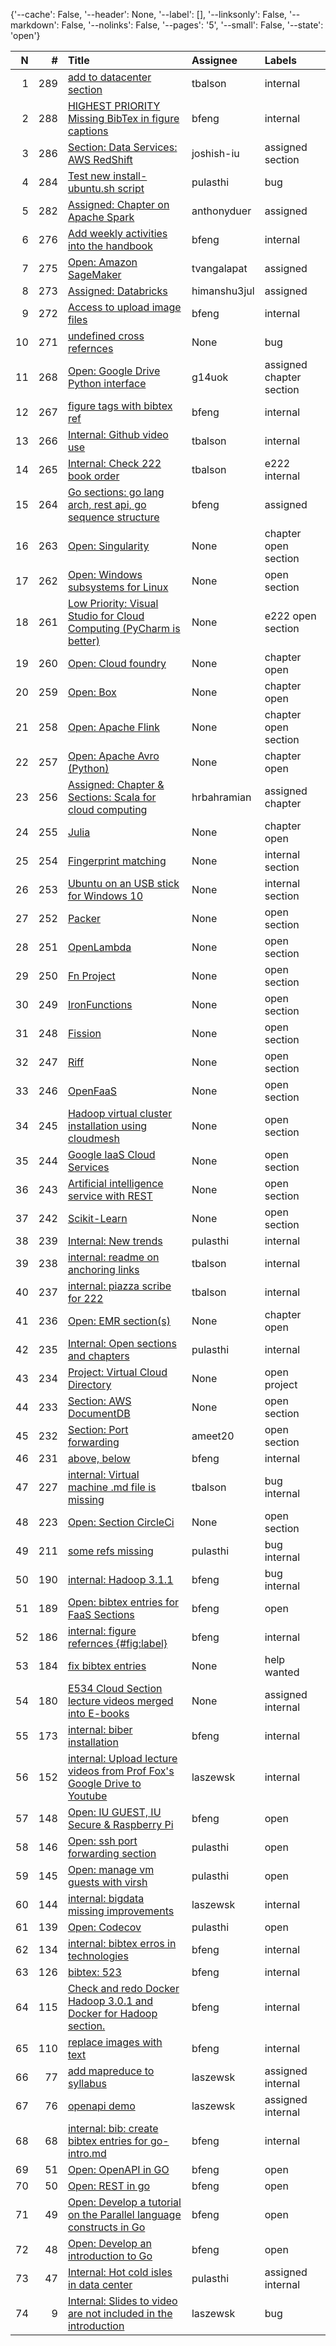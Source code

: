 {'--cache': False,
 '--header': None,
 '--label': [],
 '--linksonly': False,
 '--markdown': False,
 '--nolinks': False,
 '--pages': '5',
 '--small': False,
 '--state': 'open'}


| N | # | Title | Assignee | Labels |
| ---: | ---: | :-------------------- | :-------- | :-------- |
| 1 | 289 | [add to datacenter section][i289] | tbalson | internal |
| 2 | 288 | [HIGHEST PRIORITY Missing BibTex in figure captions][i288] | bfeng | internal |
| 3 | 286 | [Section: Data Services: AWS RedShift][i286] | joshish-iu | assigned section |
| 4 | 284 | [Test new install-ubuntu.sh script][i284] | pulasthi | bug |
| 5 | 282 | [Assigned: Chapter on Apache Spark][i282] | anthonyduer | assigned |
| 6 | 276 | [Add weekly activities into the handbook][i276] | bfeng | internal |
| 7 | 275 | [Open: Amazon SageMaker][i275] | tvangalapat | assigned |
| 8 | 273 | [Assigned: Databricks][i273] | himanshu3jul | assigned |
| 9 | 272 | [Access to upload image files][i272] | bfeng | internal |
| 10 | 271 | [undefined cross refernces][i271] | None | bug |
| 11 | 268 | [Open: Google Drive Python interface][i268] | g14uok | assigned chapter section |
| 12 | 267 | [figure tags with bibtex ref][i267] | bfeng | internal |
| 13 | 266 | [Internal: Github video use ][i266] | tbalson | internal |
| 14 | 265 | [Internal: Check 222 book order][i265] | tbalson | e222 internal |
| 15 | 264 | [Go sections: go lang arch, rest api, go sequence structure][i264] | bfeng | assigned |
| 16 | 263 | [Open: Singularity][i263] | None | chapter open section |
| 17 | 262 | [Open: Windows subsystems for Linux][i262] | None | open section |
| 18 | 261 | [Low Priority: Visual Studio for Cloud Computing (PyCharm is better)][i261] | None | e222 open section |
| 19 | 260 | [Open: Cloud foundry][i260] | None | chapter open |
| 20 | 259 | [Open: Box][i259] | None | chapter open |
| 21 | 258 | [Open: Apache Flink][i258] | None | chapter open section |
| 22 | 257 | [Open: Apache Avro (Python)][i257] | None | chapter open |
| 23 | 256 | [Assigned: Chapter & Sections: Scala for cloud computing][i256] | hrbahramian | assigned chapter |
| 24 | 255 | [Julia][i255] | None | chapter open |
| 25 | 254 | [Fingerprint matching][i254] | None | internal section |
| 26 | 253 | [Ubuntu on an USB stick for Windows 10][i253] | None | internal section |
| 27 | 252 | [Packer][i252] | None | open section |
| 28 | 251 | [OpenLambda][i251] | None | open section |
| 29 | 250 | [Fn Project][i250] | None | open section |
| 30 | 249 | [IronFunctions][i249] | None | open section |
| 31 | 248 | [Fission][i248] | None | open section |
| 32 | 247 | [Riff][i247] | None | open section |
| 33 | 246 | [OpenFaaS][i246] | None | open section |
| 34 | 245 | [Hadoop virtual cluster installation using cloudmesh][i245] | None | open section |
| 35 | 244 | [Google IaaS Cloud Services][i244] | None | open section |
| 36 | 243 | [Artificial intelligence service with REST][i243] | None | open section |
| 37 | 242 | [Scikit-Learn][i242] | None | open section |
| 38 | 239 | [Internal: New trends][i239] | pulasthi | internal |
| 39 | 238 | [internal: readme on anchoring links ][i238] | tbalson | internal |
| 40 | 237 | [internal: piazza scribe for 222][i237] | tbalson | internal |
| 41 | 236 | [Open: EMR section(s)][i236] | None | chapter open |
| 42 | 235 | [Internal: Open sections and chapters][i235] | pulasthi | internal |
| 43 | 234 | [Project: Virtual Cloud Directory][i234] | None | open project |
| 44 | 233 | [Section: AWS DocumentDB][i233] | None | open section |
| 45 | 232 | [Section: Port forwarding][i232] | ameet20 | open section |
| 46 | 231 | [above, below][i231] | bfeng | internal |
| 47 | 227 | [internal: Virtual machine .md file is missing][i227] | tbalson | bug internal |
| 48 | 223 | [Open: Section CircleCi][i223] | None | open section |
| 49 | 211 | [some refs missing][i211] | pulasthi | bug internal |
| 50 | 190 | [internal: Hadoop 3.1.1][i190] | bfeng | bug internal |
| 51 | 189 | [Open: bibtex entries for FaaS Sections][i189] | bfeng | open |
| 52 | 186 | [internal: figure refernces {#fig:label}][i186] | bfeng | internal |
| 53 | 184 | [fix bibtex entries ][i184] | None | help wanted |
| 54 | 180 | [E534 Cloud Section lecture videos merged into E-books][i180] | None | assigned internal |
| 55 | 173 | [internal: biber installation][i173] | bfeng | internal |
| 56 | 152 | [internal: Upload lecture videos from Prof Fox's Google Drive to Youtube][i152] | laszewsk | internal |
| 57 | 148 | [Open: IU GUEST, IU Secure & Raspberry Pi][i148] | bfeng | open |
| 58 | 146 | [Open: ssh port forwarding section][i146] | pulasthi | open |
| 59 | 145 | [Open: manage vm guests with virsh][i145] | pulasthi | open |
| 60 | 144 | [internal: bigdata missing improvements][i144] | laszewsk | internal |
| 61 | 139 | [Open: Codecov][i139] | pulasthi | open |
| 62 | 134 | [internal: bibtex erros in technologies][i134] | bfeng | internal |
| 63 | 126 | [bibtex: 523][i126] | bfeng | internal |
| 64 | 115 | [Check and redo Docker Hadoop 3.0.1 and Docker for Hadoop section.][i115] | bfeng | internal |
| 65 | 110 | [replace images with text ][i110] | bfeng | internal |
| 66 | 77 | [add mapreduce to syllabus][i77] | laszewsk | assigned internal |
| 67 | 76 | [openapi demo][i76] | laszewsk | assigned internal |
| 68 | 68 | [internal: bib: create bibtex entries for go-intro.md][i68] | bfeng | internal |
| 69 | 51 | [Open: OpenAPI in GO][i51] | bfeng | open |
| 70 | 50 | [Open: REST in go ][i50] | bfeng | open |
| 71 | 49 | [Open: Develop a tutorial on the Parallel language constructs in Go][i49] | bfeng | open |
| 72 | 48 | [Open: Develop an introduction to Go][i48] | bfeng | open |
| 73 | 47 | [Internal: Hot cold isles in data center][i47] | pulasthi | assigned internal |
| 74 | 9 | [Internal: Slides to video are not included in the introduction ][i9] | laszewsk | bug |

[i289]: https://github.com/cloudmesh-community/book/issues/289
[i288]: https://github.com/cloudmesh-community/book/issues/288
[i286]: https://github.com/cloudmesh-community/book/issues/286
[i284]: https://github.com/cloudmesh-community/book/issues/284
[i282]: https://github.com/cloudmesh-community/book/issues/282
[i276]: https://github.com/cloudmesh-community/book/issues/276
[i275]: https://github.com/cloudmesh-community/book/issues/275
[i273]: https://github.com/cloudmesh-community/book/issues/273
[i272]: https://github.com/cloudmesh-community/book/issues/272
[i271]: https://github.com/cloudmesh-community/book/issues/271
[i268]: https://github.com/cloudmesh-community/book/issues/268
[i267]: https://github.com/cloudmesh-community/book/issues/267
[i266]: https://github.com/cloudmesh-community/book/issues/266
[i265]: https://github.com/cloudmesh-community/book/issues/265
[i264]: https://github.com/cloudmesh-community/book/issues/264
[i263]: https://github.com/cloudmesh-community/book/issues/263
[i262]: https://github.com/cloudmesh-community/book/issues/262
[i261]: https://github.com/cloudmesh-community/book/issues/261
[i260]: https://github.com/cloudmesh-community/book/issues/260
[i259]: https://github.com/cloudmesh-community/book/issues/259
[i258]: https://github.com/cloudmesh-community/book/issues/258
[i257]: https://github.com/cloudmesh-community/book/issues/257
[i256]: https://github.com/cloudmesh-community/book/issues/256
[i255]: https://github.com/cloudmesh-community/book/issues/255
[i254]: https://github.com/cloudmesh-community/book/issues/254
[i253]: https://github.com/cloudmesh-community/book/issues/253
[i252]: https://github.com/cloudmesh-community/book/issues/252
[i251]: https://github.com/cloudmesh-community/book/issues/251
[i250]: https://github.com/cloudmesh-community/book/issues/250
[i249]: https://github.com/cloudmesh-community/book/issues/249
[i248]: https://github.com/cloudmesh-community/book/issues/248
[i247]: https://github.com/cloudmesh-community/book/issues/247
[i246]: https://github.com/cloudmesh-community/book/issues/246
[i245]: https://github.com/cloudmesh-community/book/issues/245
[i244]: https://github.com/cloudmesh-community/book/issues/244
[i243]: https://github.com/cloudmesh-community/book/issues/243
[i242]: https://github.com/cloudmesh-community/book/issues/242
[i239]: https://github.com/cloudmesh-community/book/issues/239
[i238]: https://github.com/cloudmesh-community/book/issues/238
[i237]: https://github.com/cloudmesh-community/book/issues/237
[i236]: https://github.com/cloudmesh-community/book/issues/236
[i235]: https://github.com/cloudmesh-community/book/issues/235
[i234]: https://github.com/cloudmesh-community/book/issues/234
[i233]: https://github.com/cloudmesh-community/book/issues/233
[i232]: https://github.com/cloudmesh-community/book/issues/232
[i231]: https://github.com/cloudmesh-community/book/issues/231
[i227]: https://github.com/cloudmesh-community/book/issues/227
[i223]: https://github.com/cloudmesh-community/book/issues/223
[i211]: https://github.com/cloudmesh-community/book/issues/211
[i190]: https://github.com/cloudmesh-community/book/issues/190
[i189]: https://github.com/cloudmesh-community/book/issues/189
[i186]: https://github.com/cloudmesh-community/book/issues/186
[i184]: https://github.com/cloudmesh-community/book/issues/184
[i180]: https://github.com/cloudmesh-community/book/issues/180
[i173]: https://github.com/cloudmesh-community/book/issues/173
[i152]: https://github.com/cloudmesh-community/book/issues/152
[i148]: https://github.com/cloudmesh-community/book/issues/148
[i146]: https://github.com/cloudmesh-community/book/issues/146
[i145]: https://github.com/cloudmesh-community/book/issues/145
[i144]: https://github.com/cloudmesh-community/book/issues/144
[i139]: https://github.com/cloudmesh-community/book/issues/139
[i134]: https://github.com/cloudmesh-community/book/issues/134
[i126]: https://github.com/cloudmesh-community/book/issues/126
[i115]: https://github.com/cloudmesh-community/book/issues/115
[i110]: https://github.com/cloudmesh-community/book/issues/110
[i77]: https://github.com/cloudmesh-community/book/issues/77
[i76]: https://github.com/cloudmesh-community/book/issues/76
[i68]: https://github.com/cloudmesh-community/book/issues/68
[i51]: https://github.com/cloudmesh-community/book/issues/51
[i50]: https://github.com/cloudmesh-community/book/issues/50
[i49]: https://github.com/cloudmesh-community/book/issues/49
[i48]: https://github.com/cloudmesh-community/book/issues/48
[i47]: https://github.com/cloudmesh-community/book/issues/47
[i9]: https://github.com/cloudmesh-community/book/issues/9

